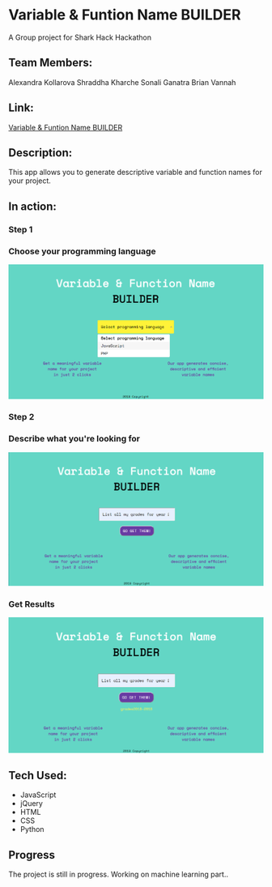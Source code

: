 # Variable & Funtion Name BUILDER

A Group project for Shark Hack Hackathon

## Team Members:

Alexandra Kollarova
Shraddha Kharche
Sonali Ganatra
Brian Vannah

## Link:

[Variable & Funtion Name BUILDER](https://alexandrakollarova.github.io/Variable-Name-Builder/)

## Description:

This app allows you to generate descriptive variable and function names for your project.

## In action:

### Step 1

### Choose your programming language

![alt text](images/visual1.png)

### Step 2

### Describe what you're looking for

![alt text](images/visual2.png)

### Get Results

![alt text](images/visual3.png)

## Tech Used:

- JavaScript
- jQuery
- HTML
- CSS
- Python

## Progress

The project is still in progress. Working on machine learning part..
